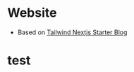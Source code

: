 # Website 

- Based on [Tailwind Nextjs Starter Blog](https://github.com/timlrx/tailwind-nextjs-starter-blog)

# test

